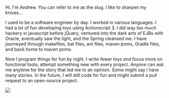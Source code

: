 Hi. I'm Andrew. You can refer to me as the slug. I like to sharpen my knives...

I used to be a software engineer by day. I worked in various languages. I had a lot of fun developing toys using Actionscript 3. I did way too much hackery in javascript before jQuery, ventured into the dark arts of EJBs with Oracle, eventually saw the light, and the Spring cleansed me. I have journeyed through makefiles, bat files, ant files, maven poms, Gradle files, and back home to maven poms.

Now I program things for fun by night. I write fewer toys and focus more on functional tools; attempt something new with every project. Anyone can ask me anytime for the story that led me to an opinion. Some might say I have many stories.
In the future, I will still code for fun and might submit a pull request to an open-source project.

<a href="https://github.com/anuraghazra/github-readme-stats">
  <img align="center" src="https://github-readme-stats.vercel.app/api/top-langs/?username=avanderw&layout=compact&langs_count=5" />
</a>

<!--
**avanderw/avanderw** is a ✨ _special_ ✨ repository because its `README.md` (this file) appears on your GitHub profile.

Here are some ideas to get you started:

- 🔭 I’m currently working on ...
- 🌱 I’m currently learning ...
- 👯 I’m looking to collaborate on ...
- 🤔 I’m looking for help with ...
- 💬 Ask me about ...
- 📫 How to reach me: ...
- 😄 Pronouns: ...
- ⚡ Fun fact: ...
-->
